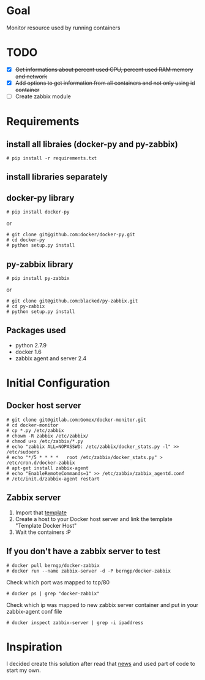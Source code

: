 # Goal

Monitor resource used by running containers

# TODO

- [x] ~~Get informations about percent used CPU, percent used RAM memory and network~~ 
- [x] ~~Add options to get information from all containers and not only using id container~~
- [ ] Create zabbix module

# Requirements

## install all libraies (docker-py and py-zabbix)
```
# pip install -r requirements.txt
```

## install libraries separately

## docker-py library 

``` 
# pip install docker-py
```

or
```
# git clone git@github.com:docker/docker-py.git
# cd docker-py
# python setup.py install
```

## py-zabbix library 

```
# pip install py-zabbix
```
or

```
# git clone git@github.com:blacked/py-zabbix.git
# cd py-zabbix
# python setup.py install
```

## Packages used

* python 2.7.9
* docker 1.6
* zabbix agent and server 2.4

# Initial Configuration

## Docker host server

```
# git clone git@gitlab.com:Gomex/docker-monitor.git
# cd docker-monitor
# cp *.py /etc/zabbix
# chowm -R zabbix /etc/zabbix/
# chmod u+x /etc/zabbix/*.py
# echo "zabbix ALL=NOPASSWD: /etc/zabbix/docker_stats.py -l" >> /etc/sudoers
# echo "*/5 * * * *   root /etc/zabbix/docker_stats.py" > /etc/cron.d/docker-zabbix
# apt-get install zabbix-agent
# echo "EnableRemoteCommands=1" >> /etc/zabbix/zabbix_agentd.conf
# /etc/init.d/zabbix-agent restart
```

## Zabbix server

1. Import that [template](https://gitlab.com/Gomex/docker-monitor/raw/master/zbx_export_templates.xml) 
1. Create a host to your Docker host server and link the template "Template Docker Host"
1. Wait the containers :P

## If you don't have a zabbix server to test

```
# docker pull berngp/docker-zabbix
# docker run --name zabbix-server -d -P berngp/docker-zabbix
```

Check which port was mapped to tcp/80

``` 
# docker ps | grep "docker-zabbix"
```

Check which ip was mapped to new zabbix server container and put in your zabbix-agent conf file

```
# docker inspect zabbix-server | grep -i ipaddress
```

# Inspiration

I decided create this solution after read that [news](http://www.rackspace.com/blog/addressing-hybrid-architecture-complexity-with-new-docker-monitoring-plugin/) and used part of code to start my own.
